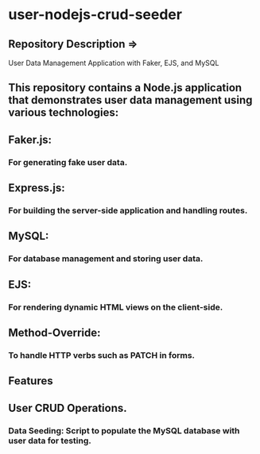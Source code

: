 # user-nodejs-crud-seeder

## Repository Description => 
User Data Management Application with Faker, EJS, and MySQL

## This repository contains a Node.js application that demonstrates user data management using various technologies:

## Faker.js:   
### For generating fake user data.

## Express.js: 
### For building the server-side application and handling routes.

## MySQL:      
### For database management and storing user data.

## EJS:        
### For rendering dynamic HTML views on the client-side.

## Method-Override: 
### To handle HTTP verbs such as PATCH in forms.

## Features

## User CRUD Operations.
### Data Seeding: Script to populate the MySQL database with user data for testing.
